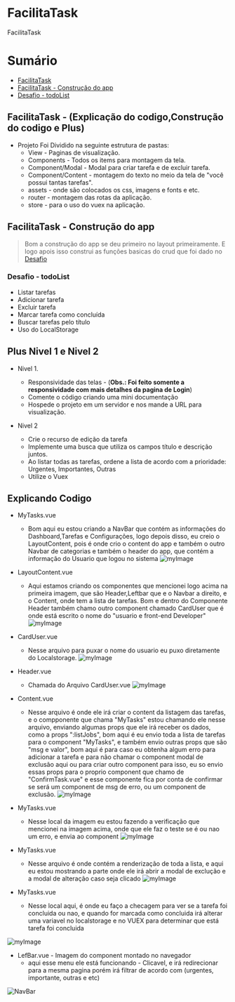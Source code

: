 # FacilitaTask
FacilitaTask

# Sumário
* [FacilitaTask](#facilitatask---explicação-do-codigoconstrução-do-codigo-e-plus)
* [FacilitaTask - Construção do app](##facilitatask---construção-do-app)
* [Desafio - todoList](#desafio---todolist)

## FacilitaTask - (Explicação do codigo,Construção do codigo e Plus)

- Projeto Foi Dividido na seguinte estrutura de pastas:
  - View - Paginas de visualização.
  - Components - Todos os items para montagem da tela.
  - Component/Modal - Modal para criar tarefa e de excluir tarefa.
  - Component/Content - montagem do texto no meio da tela de "você possui tantas tarefas".
  - assets - onde são colocados os css, imagens e fonts e etc.
  - router - montagem das rotas da aplicação.
  - store - para o uso do vuex na aplicação.


## FacilitaTask - Construção do app
> Bom a construção do app se deu primeiro no layout primeiramente. E logo apois isso construi as funções basicas do crud que foi dado no
[Desafio](#Desafio)

### Desafio - todoList
- Listar tarefas
- Adicionar tarefa
- Excluir tarefa
- Marcar tarefa como concluída
- Buscar tarefas pelo título
- Uso do LocalStorage


## Plus Nivel 1 e Nivel 2
* Nivel 1.
  * Responsividade das telas  - (**Obs.: Foi feito somente a responsividade com mais detalhes da pagina de Login**)
  * Comente o código criando uma mini documentação
  * Hospede o projeto em um servidor e nos mande a URL para visualização.

* Nivel 2
  * Crie o recurso de edição da tarefa
  * Implemente uma busca que utiliza os campos título e descrição juntos.
  * Ao listar todas as tarefas, ordene a lista de acordo com a prioridade: Urgentes, Importantes, Outras
  * Utilize o Vuex

## Explicando Codigo 
 - MyTasks.vue
    * Bom aqui eu estou criando a NavBar que contém as informações do Dashboard,Tarefas e Configurações, logo depois disso, eu creio o LayoutContent, pois é onde crio o content do app e também o outro Navbar de categorias e também o header do app, que contém a informação do Usuario que logou no sistema
 ![myImage](https://i.ibb.co/J3ktBkb/Screenshot-17.png)
 
 - LayoutContent.vue 
    * Aqui estamos criando os componentes que mencionei logo acima na primeira imagem, que são Header,Leftbar que e o Navbar a direito, e o Content, onde tem a lista de tarefas. Bom e dentro do Componente Header também chamo outro component chamado CardUser que é onde está escrito o nome do "usuario e front-end Developer"
 ![myImage](https://i.ibb.co/CwFDC56/Screenshot-18.png)
 
 - CardUser.vue
    * Nesse arquivo para puxar o nome do usuario eu puxo diretamente do Localstorage.
 ![myImage](https://i.ibb.co/1JPsKwr/Screenshot-19.png)
 
 - Header.vue
    * Chamada do Arquivo CardUser.vue
 ![myImage](https://i.ibb.co/W2H7MJc/Screenshot-20.png)
 
 - Content.vue
    * Nesse arquivo é onde ele irá criar o content da listagem das tarefas, e o compponente que chama "MyTasks" estou chamando ele nesse arquivo, enviando algumas props que ele irá receber os dados, como a props ":listJobs", bom aqui é eu envio toda a lista de tarefas para o component "MyTasks", e também envio outras props que são "msg e valor", bom aqui é para caso eu obtenha algum erro para adicionar a tarefa e para não chamar o component modal de exclusão aqui ou para criar outro component para isso, eu so envio essas props para o proprio component que chamo de "ConfirmTask.vue" e esse componente fica por conta de confirmar se será um component de msg de erro, ou um component de exclusão.
 ![myImage](https://i.ibb.co/1s4y7pv/Screenshot-21.png)
 
 - MyTasks.vue
    * Nesse local da imagem eu estou fazendo a verificação que mencionei na imagem acima, onde que ele faz o teste se é ou nao um erro, e envia ao component 
 ![myImage](https://i.ibb.co/RDWPRzG/Screenshot-25.png)
 
 - MyTasks.vue
    * Nesse arquivo é onde contém a renderização de toda a lista, e aqui eu estou mostrando a parte onde ele irá abrir a modal de exclução e a modal de alteração caso seja clicado
 ![myImage](https://i.ibb.co/D1XCN7h/Screenshot-24.png)

 - MyTasks.vue
    * Nesse local aqui, é onde eu faço a checagem para ver se a tarefa foi concluida ou nao, e quando for marcada como concluida irá alterar uma variavel no localstorage e no VUEX para determinar que está tarefa foi concluida
  
 ![myImage](https://i.ibb.co/M136scN/Screenshot-23.png)

 - LefBar.vue - Imagem do component montado no navegador
    * aqui esse menu ele está funcionando - Clicavel, e irá redirecionar para a mesma pagina porém irá filtrar de acordo com (urgentes, importante, outras e etc)
    
![NavBar](https://i.ibb.co/LZCMKPL/download.png)
